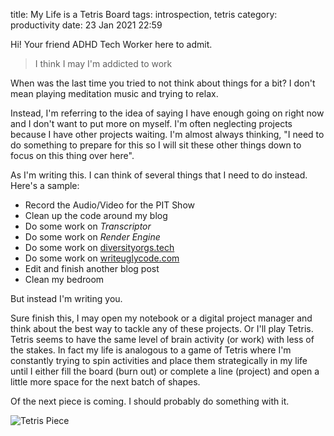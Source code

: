 title: My Life is a Tetris Board
tags: introspection, tetris
category: productivity
date: 23 Jan 2021 22:59

Hi! Your friend ADHD Tech Worker here to admit.

> I think I may I'm addicted to work

When was the last time you tried to not think about things for a bit? I don't mean playing meditation music and trying to relax.

Instead, I'm referring to the idea of saying I have enough going on right now and I don't want to put more on myself. I'm often neglecting projects because I have other projects waiting. I'm almost always thinking, "I need to do something to prepare for this so I will sit these other things down to focus on this thing over here".

As I'm writing this. I can think of several things that I need to do instead. Here's a sample:

- Record the Audio/Video for the PIT Show
- Clean up the code around my blog
- Do some work on _Transcriptor_
- Do some work on _Render Engine_
- Do some work on [diversityorgs.tech](https://diversityorgs.tech)
- Do some work on [writeuglycode.com](https://writeuglycode.com)
- Edit and finish another blog post
- Clean my bedroom

But instead I'm writing you. 

Sure finish this, I may open my notebook or a digital project manager and think about the best way to tackle any of these projects. Or I'll play Tetris. Tetris seems to have the same level of brain activity (or work) with less of the stakes. In fact my life is analogous to a game of Tetris where I'm constantly trying to spin activities and place them strategically in my life until I either fill the board (burn out) or complete a line (project) and open a little more space for the next batch of shapes. 

Of the next piece is coming. I should probably do something with it.

![Tetris Piece](https://upload.wikimedia.org/wikipedia/commons/thumb/7/7c/Emacs_Tetris_vector_based_detail.svg/558px-Emacs_Tetris_vector_based_detail.svg.png)
